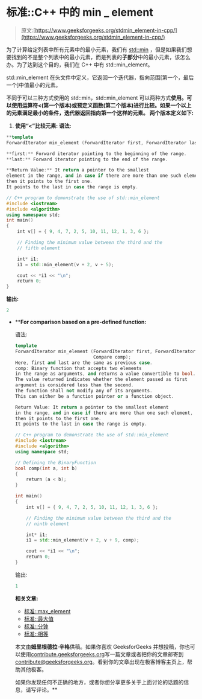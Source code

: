 # 标准::C++ 中的 min _ element

> 原文:[https://www.geeksforgeeks.org/stdmin_element-in-cpp/](https://www.geeksforgeeks.org/stdmin_element-in-cpp/)

为了计算给定列表中所有元素中的最小元素，我们有 [std::min](https://www.geeksforgeeks.org/stdmin-in-cpp/) ，但是如果我们想要找到的不是整个列表中的最小元素，而是列表的**子部分**中的最小元素，该怎么办。为了达到这个目的，我们在 C++ 中有 std::min_element。

std::min_element 在头文件<algorithm>中定义，它返回一个迭代器，指向范围[第一个，最后一个]中值最小的元素。</algorithm>

不同于可以三种方式使用的 std::min，std::min_element 可以两种方式**使用。可以使用运算符<(第一个版本)或预定义函数(第二个版本)进行比较。如果一个以上的元素满足最小的条件，迭代器返回指向第一个这样的元素。
两个版本定义如下:**

1.  ****使用“<”比较元素:**
    语法:**

```cpp
**template 
ForwardIterator min_element (ForwardIterator first, ForwardIterator last);**

**first:** Forward iterator pointing to the beginning of the range.
**last:** Forward iterator pointing to the end of the range.

**Return Value:** It return a pointer to the smallest 
element in the range, and in case if there are more than one such element,
then it points to the first one.
It points to the last in case the range is empty. 
```

```cpp
// C++ program to demonstrate the use of std::min_element
#include <iostream>
#include <algorithm>
using namespace std;
int main()
{
    int v[] = { 9, 4, 7, 2, 5, 10, 11, 12, 1, 3, 6 };

    // Finding the minimum value between the third and the
    // fifth element

    int* i1;
    i1 = std::min_element(v + 2, v + 5);

    cout << *i1 << "\n";
    return 0;
}
```

**输出:**

```cpp
2 
```

*   ****For comparison based on a pre-defined function:**

    语法:

    ```cpp
    template 
    ForwardIterator min_element (ForwardIterator first, ForwardIterator last,
                                 Compare comp);
    Here, first and last are the same as previous case.
    comp: Binary function that accepts two elements 
    in the range as arguments, and returns a value convertible to bool.
    The value returned indicates whether the element passed as first 
    argument is considered less than the second.
    The function shall not modify any of its arguments.
    This can either be a function pointer or a function object.

    Return Value: It return a pointer to the smallest element 
    in the range, and in case if there are more than one such element,
    then it points to the first one.
    It points to the last in case the range is empty.

    ```

    ```cpp
    // C++ program to demonstrate the use of std::min_element
    #include <iostream>
    #include <algorithm>
    using namespace std;

    // Defining the BinaryFunction
    bool comp(int a, int b)
    {
        return (a < b);
    }

    int main()
    {
        int v[] = { 9, 4, 7, 2, 5, 10, 11, 12, 1, 3, 6 };

        // Finding the minimum value between the third and the
        // ninth element

        int* i1;
        i1 = std::min_element(v + 2, v + 9, comp);

        cout << *i1 << "\n";
        return 0;
    }
    ```

    输出:

    ```cpp
    1

    ```

    **相关文章:**

    *   [标准::max_element](https://www.geeksforgeeks.org/stdmax_element-in-cpp/)
    *   [标准::最大值](https://www.geeksforgeeks.org/stdmax-in-cpp/)
    *   [标准::分钟](https://www.geeksforgeeks.org/stdmin-in-cpp/)
    *   [标准::相等](https://www.geeksforgeeks.org/stdequal-in-cpp/)

    本文由**姆里根德拉·辛格**供稿。如果你喜欢 GeeksforGeeks 并想投稿，你也可以使用[contribute.geeksforgeeks.org](http://www.contribute.geeksforgeeks.org)写一篇文章或者把你的文章邮寄到 contribute@geeksforgeeks.org。看到你的文章出现在极客博客主页上，帮助其他极客。

    如果你发现任何不正确的地方，或者你想分享更多关于上面讨论的话题的信息，请写评论。**